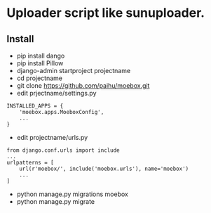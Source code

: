 # Uploader script like sunuploader.

## Install

* pip install dango
* pip install Pillow
* django-admin startproject projectname
* cd projectname
* git clone https://github.com/paihu/moebox.git
* edit prjectname/settings.py
```
INSTALLED_APPS = {
    'moebox.apps.MoeboxConfig',
    ...
}
```
* edit projectname/urls.py
```
from django.conf.urls import include
...
urlpatterns = [
    url(r'moebox/', include('moebox.urls'), name='moebox')
    ...
]
```
* python manage.py migrations moebox
* python manage.py migrate

